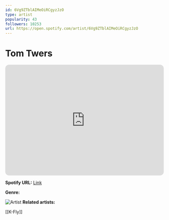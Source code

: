 ```yaml
---
id: 6Vg9ZTblAIMeOiRCgyzJzO
type: artist
popularity: 43
followers: 10253
url: https://open.spotify.com/artist/6Vg9ZTblAIMeOiRCgyzJzO
---
```

# Tom Twers

<iframe style="border-radius:12px" src="https://open.spotify.com/embed/artist/6Vg9ZTblAIMeOiRCgyzJzO" width="100%" height="352" frameBorder="0" allowfullscreen="" allow="autoplay; clipboard-write; encrypted-media; fullscreen; picture-in-picture" loading="lazy"></iframe>

**Spotify URL:** [Link](https://open.spotify.com/artist/6Vg9ZTblAIMeOiRCgyzJzO)

**Genre:** 

![Artist](https://i.scdn.co/image/ab6761610000e5eb6c3adf3e34dd4ae0747c6a43)
**Related artists:**

[[K-Fly]]
